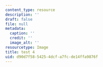 ```yaml
---
content_type: resource
description: ''
draft: false
file: null
metadata:
  caption: ''
  credit: ''
  image_alt: ''
resourcetype: Image
title: test 4
uid: d90d7f58-5425-4dcf-a7fc-de14ffa9876f
---
```

